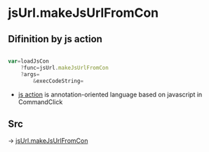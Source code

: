 # jsUrl.makeJsUrlFromCon

## Difinition by js action

```js.js

var=loadJsCon
	?func=jsUrl.makeJsUrlFromCon
	?args=
		&execCodeString=
```

- [js action]() is annotation-oriented language based on javascript in CommandClick

## Src

-> [jsUrl.makeJsUrlFromCon](https://github.com/puutaro/CommandClick/blob/master/app/src/main/java/com/puutaro/commandclick/fragment_lib/terminal_fragment/js_interface/JsUrl.kt#L76)


